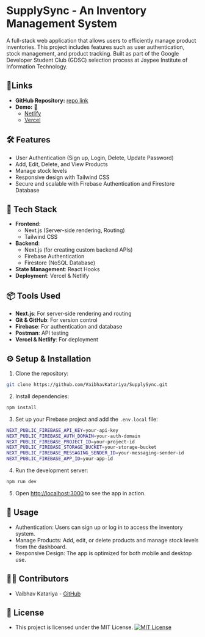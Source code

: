 # SupplySync - An Inventory Management System

A full-stack web application that allows users to efficiently manage product inventories. This project includes features such as user authentication, stock management, and product tracking. Built as part of the Google Developer Student Club (GDSC) selection process at Jaypee Institute of Information Technology.

## 🔗Links
- **GitHub Repository:** [repo link](https://github.com/VaibhavKatariyaa/SupplySync)
- **Demo:** 🚀
  - [Netlify](https://supplysync.netlify.app/)
  - [Vercel](https://supplysync-gdsc.vercel.app/)



## 🛠 Features
- User Authentication (Sign up, Login, Delete, Update Password)
- Add, Edit, Delete, and View Products
- Manage stock levels
- Responsive design with Tailwind CSS
- Secure and scalable with Firebase Authentication and Firestore Database

## 🔧 Tech Stack
- **Frontend**: 
  - Next.js (Server-side rendering, Routing)
  - Tailwind CSS
- **Backend**: 
  - Next.js (for creating custom backend APIs)
  - Firebase Authentication
  - Firestore (NoSQL Database)
- **State Management**: React Hooks
- **Deployment**: Vercel & Netlify

## 📦 Tools Used
- **Next.js**: For server-side rendering and routing
- **Git & GitHub**: For version control
- **Firebase**: For authentication and database
- **Postman**: API testing
- **Vercel & Netlify**: For deployment

## ⚙️ Setup & Installation

1. Clone the repository:
```bash
git clone https://github.com/VaibhavKatariya/SupplySync.git
```
2. Install dependencies:
``` bash
npm install
```
3. Set up your Firebase project and add the `.env.local` file:
```bash
NEXT_PUBLIC_FIREBASE_API_KEY=your-api-key
NEXT_PUBLIC_FIREBASE_AUTH_DOMAIN=your-auth-domain
NEXT_PUBLIC_FIREBASE_PROJECT_ID=your-project-id
NEXT_PUBLIC_FIREBASE_STORAGE_BUCKET=your-storage-bucket
NEXT_PUBLIC_FIREBASE_MESSAGING_SENDER_ID=your-messaging-sender-id
NEXT_PUBLIC_FIREBASE_APP_ID=your-app-id
```
4. Run the development server:
```bash
npm run dev
```
5. Open [http://localhost:3000](http://localhost:3000) to see the app in action.

## 📖 Usage
- Authentication: Users can sign up or log in to access the inventory system.
- Manage Products: Add, edit, or delete products and manage stock levels from the dashboard.
- Responsive Design: The app is optimized for both mobile and desktop use.

## 👨‍💻 Contributors
- Vaibhav Katariya - [GitHub](https://github.com/VaibhavKatariyaa)

## 📜 License
- This project is licensed under the MIT License.
[![MIT License](https://img.shields.io/badge/License-MIT-green.svg)](https://choosealicense.com/licenses/mit/)
